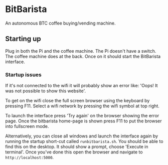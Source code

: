 # BitBarista

An autonomous BTC coffee buying/vending machine.

## Starting up

Plug in both the Pi and the coffee machine. The Pi doesn't have a switch. The coffee machine does at the back. Once on it should start the BitBarista interface.

### Startup issues

If it's not connected to the wifi it will probably show an error like: 'Oops! It was not possible to show this website'.

To get on the wifi close the full screen browser using the keyboard by pressing F11. Select a wifi network by pressing the wifi symbol at top right.

To launch the interface press 'Try again' on the browser showing the error page. Once the bitbarista home-page is shown press F11 to put the browser into fullscreen mode. 

Alternatively, you can close all windows and launch the interface again by running the startup short-cut called `runbitbarista.sh`. You should be able to find this on the desktop. It should show a prompt, choose 'Execute in terminal'. Once you've done this open the browser and navigate to `http://localhost:5000`. 

## 